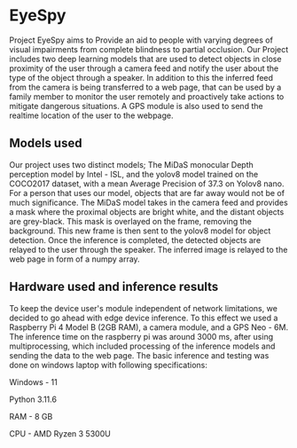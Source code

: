 <h1>EyeSpy</h1>
Project EyeSpy aims to Provide an aid to people with varying degrees of visual impairments from complete blindness to partial occlusion. Our Project includes two deep learning models that are used to detect objects in close proximity of the user through a camera feed and notify the user about the type of the object through a speaker. In addition to this the inferred feed from the camera is being transferred to a web page, that can be used by a family member to monitor the user remotely and proactively take actions to mitigate dangerous situations. A GPS module is also used to send the realtime location of the user to the webpage.
<h2>Models used</h2>
Our project uses two distinct models; The MiDaS monocular Depth perception model by Intel - ISL, and the yolov8 model trained on the COCO2017 dataset, with a mean Average Precision of 37.3 on Yolov8 nano. For a person that uses our model, objects that are far away would not be of much significance. The MiDaS model takes in the camera feed and provides a mask where the proximal objects are bright white, and the distant objects are grey-black. This mask is overlayed on the frame, removing the background. This new frame is then sent to the yolov8 model for object detection. Once the inference is completed, the detected objects are relayed to the user through the speaker. The inferred image is relayed to the web page in form of a numpy array.
<h2>Hardware used and inference results</h2>
To keep the device user's module independent of network limitations, we decided to go ahead with edge device inference. To this effect we used a Raspberry Pi 4 Model B (2GB RAM), a camera module, and a GPS Neo - 6M. The inference time on the raspberry pi was around 3000 ms, after using multiprocessing, which included processing of the inference models and sending the data to the web page. 
The basic inference and testing was done on windows laptop with following specifications:


Windows - 11


Python 3.11.6


RAM - 8 GB


CPU - AMD Ryzen 3 5300U
